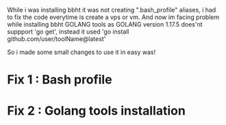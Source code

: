 While i was installing bbht it was not creating ".bash_profile" aliases, i had to fix the code everytime is create a vps or vm. 
And now im facing problem while installing bbht GOLANG tools as GOLANG version 1.17.5 does'nt suppport 'go get', instead it used 'go install github.com/user/toolName@latest'

So i made some small changes to use it in easy was! 

# Fix 1 : Bash profile
# Fix 2 : Golang tools installation




